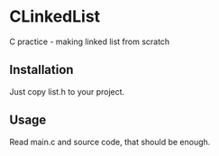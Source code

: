 # CLinkedList
C practice - making linked list from scratch

## Installation
Just copy list.h to your project.

## Usage
Read main.c and source code, that should be enough.
